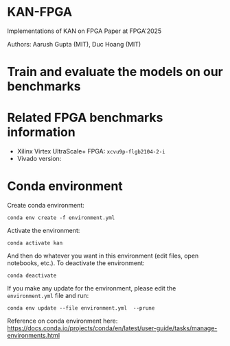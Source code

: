 # KAN-FPGA
Implementations of KAN on FPGA Paper at FPGA'2025

Authors: Aarush Gupta (MIT), Duc Hoang (MIT)

# Train and evaluate the models on our benchmarks


# Related FPGA benchmarks information
* Xilinx Virtex UltraScale+ FPGA: `xcvu9p-flgb2104-2-i`
* Vivado version: 

# Conda environment

Create conda environment:

```
conda env create -f environment.yml
```

Activate the environment:

```
conda activate kan
```

And then do whatever you want in this environment (edit files, open notebooks, etc.). To deactivate the environment:

```
conda deactivate
```

If you make any update for the environment, please edit the `environment.yml` file and run:

```
conda env update --file environment.yml  --prune
```

Reference on conda environment here: https://docs.conda.io/projects/conda/en/latest/user-guide/tasks/manage-environments.html

